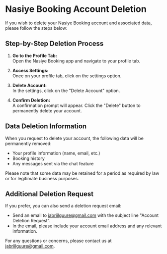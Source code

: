 # Nasiye Booking Account Deletion

If you wish to delete your Nasiye Booking account and associated data, please follow the steps below:

## Step-by-Step Deletion Process

1. **Go to the Profile Tab:**  
   Open the Nasiye Booking app and navigate to your profile tab.

2. **Access Settings:**  
   Once on your profile tab, click on the settings option.

3. **Delete Account:**  
   In the settings, click on the "Delete Account" option.

4. **Confirm Deletion:**  
   A confirmation prompt will appear. Click the "Delete" button to permanently delete your account.

## Data Deletion Information

When you request to delete your account, the following data will be permanently removed:

- Your profile information (name, email, etc.)
- Booking history
- Any messages sent via the chat feature

Please note that some data may be retained for a period as required by law or for legitimate business purposes.

## Additional Deletion Request

If you prefer, you can also send a deletion request email:

- Send an email to [jabriilguure@gmail.com](mailto:jabriilguure@gmail.com) with the subject line "Account Deletion Request".
- In the email, please include your account email address and any relevant information.

For any questions or concerns, please contact us at [jabriilguure@gmail.com](mailto:jabriilguure@gmail.com).
